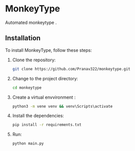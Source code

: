 # MonkeyType

Automated monkeytype .


## Installation

To install MonkeyType, follow these steps:

1. Clone the repository:
    ```sh
    git clone https://github.com/Pranav322/monkeytype.git
    ```
2. Change to the project directory:
    ```sh
    cd monkeytype
    ```
3. Create a virtual envvironment :
    ```sh
    python3 -m vene venv && venv\Scripts\activate
    ```
5. Install the dependencies:
    ```sh
    pip install -r requirements.txt
    ```
6. Run:
    ```sh
    python main.py
    ```
   
